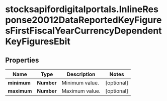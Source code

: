 # stocksapifordigitalportals.InlineResponse20012DataReportedKeyFiguresFirstFiscalYearCurrencyDependentKeyFiguresEbit

## Properties

Name | Type | Description | Notes
------------ | ------------- | ------------- | -------------
**minimum** | **Number** | Minimum value. | [optional] 
**maximum** | **Number** | Maximum value. | [optional] 


